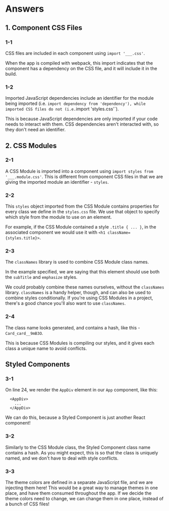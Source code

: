 # Answers

## 1. Component CSS Files

### 1-1

CSS files are included in each component using `import '___.css'`.

When the app is compiled with webpack, this import indicates that the component has a dependency on the CSS file, and it will include it in the build.

### 1-2

Imported JavaScript dependencies include an identifier for the module being imported (i.e. `import dependency from 'dependency'), while imported CSS files do not (i.e.`import 'styles.css'`).

This is because JavaScript dependencies are only imported if your code needs to interact with them. CSS dependencies aren't interacted with, so they don't need an identifier.

## 2. CSS Modules

### 2-1

A CSS Module is imported into a component using `import styles from '___.module.css'`. This is different from component CSS files in that we are giving the imported module an identifier - `styles`.

### 2-2

This `styles` object imported from the CSS Module contains properties for every class we define in the `styles.css` file. We use that object to specify which style from the module to use on an element.

For example, if the CSS Module contained a style `.title { ... }`, in the associated component we would use it with `<h1 className={styles.title}>`.

### 2-3

The `classNames` library is used to combine CSS Module class names.

In the example specified, we are saying that this element should use both the `subTitle` and `emphasize` styles.

We could probably combine these names ourselves, without the `classNames` library. `classNames` is a handy helper, though, and can also be used to combine styles conditionally. If you're using CSS Modules in a project, there's a good chance you'll also want to use `classNames`.

### 2-4

The class name looks generated, and contains a hash, like this - `Card_card__9mB3O`.

This is because CSS Modules is compiling our styles, and it gives each class a unique name to avoid conflicts.

## Styled Components

### 3-1

On line 24, we render the `AppDiv` element in our `App` component, like this:

```
  <AppDiv>
    ...
  </AppDiv>
```

We can do this, because a Styled Component is just another React component!

### 3-2

Similarly to the CSS Module class, the Styled Component class name contains a hash. As you might expect, this is so that the class is uniquely named, and we don't have to deal with style conflicts.

### 3-3

The theme colors are defined in a separate JavaScript file, and we are injecting them here! This would be a great way to manage themes in one place, and have them consumed throughout the app. If we decide the theme colors need to change, we can change them in one place, instead of a bunch of CSS files!
